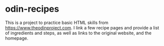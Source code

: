 # odin-recipes
This is a project to practice basic HTML skills from https://www.theodinproject.com.
I link a few recipe pages and provide a list of ingredients and steps, as well as links to the original website, and the homepage.
